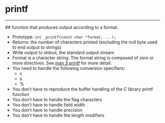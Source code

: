 # printf
<hr>
## function that produces output according to a format.
<ul>
  <li>
    Prototype: <code>int _printf(const char *format, ...);</code>
  </li>
  <li>
    Returns: the number of characters printed (excluding the null byte used to end output to strings)
  </li>
  <li>
    Write output to stdout, the standard output stream
  </li>
  <li>
    Format is a character string. The format string is composed of zero or more directives. See <a href="https://man7.org/linux/man-pages/man3/printf.3.html" target="_blank">man 3 printf</a> for more detail.
  </li>
  <li>
    You need to handle the following conversion specifiers:
    <ul>
      <li>c</li>
      <li>s</li>
      <li>%</li>
    </ul>
  </li>
  <li>
    You don’t have to reproduce the buffer handling of the C library printf function
  </li>
  <li>
    You don’t have to handle the flag characters
  </li>
  <li>
    You don’t have to handle field width
  </li>
  <li>
    You don’t have to handle precision
  </li>
  <li>
    You don’t have to handle the length modifiers
  </li>
</ul>
